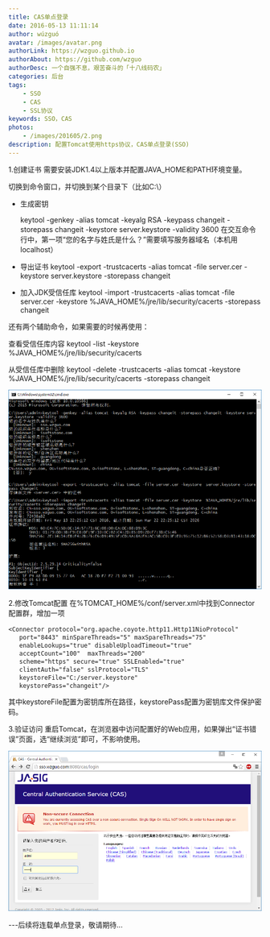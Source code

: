 ```yaml
---
title: CAS单点登录
date: 2016-05-13 11:11:14 
author: wúzguó
avatar: /images/avatar.png
authorLink: https://wzguo.github.io
authorAbout: https://github.com/wzguo
authorDesc: 一个自强不息，艰苦奋斗的「十八线码农」
categories: 后台
tags: 
	- SSO
	- CAS
	- SSL协议
keywords: SSO，CAS
photos:
	- /images/201605/2.png
description: 配置Tomcat使用https协议，CAS单点登录(SSO)
---
```


1.创建证书
需要安装JDK1.4以上版本并配置JAVA_HOME和PATH环境变量。

切换到命令窗口，并切换到某个目录下（比如C:\）


- 生成密钥

    keytool -genkey -alias tomcat -keyalg RSA -keypass changeit -storepass changeit -keystore server.keystore -validity 3600
在交互命令行中，第一项“您的名字与姓氏是什么？”需要填写服务器域名（本机用localhost）


- 导出证书
    keytool -export -trustcacerts -alias tomcat -file server.cer -keystore  server.keystore -storepass changeit
    

- 加入JDK受信任库
    keytool -import -trustcacerts -alias tomcat -file server.cer -keystore  %JAVA_HOME%/jre/lib/security/cacerts -storepass changeit

还有两个辅助命令，如果需要的时候再使用：

查看受信任库内容
    keytool -list -keystore %JAVA_HOME%/jre/lib/security/cacerts

从受信任库中删除
    keytool -delete -trustcacerts -alias tomcat  -keystore  %JAVA_HOME%/jre/lib/security/cacerts -storepass changeit

![](/images/201605/2.png)

2.修改Tomcat配置
在%TOMCAT_HOME%/conf/server.xml中找到Connector配置群，增加一项

    <Connector protocol="org.apache.coyote.http11.Http11NioProtocol"   
       port="8443" minSpareThreads="5" maxSpareThreads="75"   
       enableLookups="true" disableUploadTimeout="true" 
       acceptCount="100"  maxThreads="200"   
       scheme="https" secure="true" SSLEnabled="true"   
       clientAuth="false" sslProtocol="TLS"   
       keystoreFile="C:/server.keystore" 
       keystorePass="changeit"/>

其中keystoreFile配置为密钥库所在路径，keystorePass配置为密钥库文件保护密码。

3.验证访问
重启Tomcat，在浏览器中访问配置好的Web应用，如果弹出“证书错误”页面，选“继续浏览”即可，不影响使用。

![](/images/201605/3.png)



---后续将连载单点登录，敬请期待...